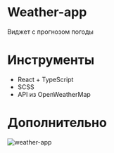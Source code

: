 # Weather-app
Виджет с прогнозом погоды
# Инструменты
* React + TypeScript
* SCSS
* API из OpenWeatherMap
# Дополнительно
![weather-app](https://github.com/TvorogTvoeyBabushki/Weather-app/assets/105944007/e3330d80-c9b7-408f-99ee-08dcbfb82c20)
